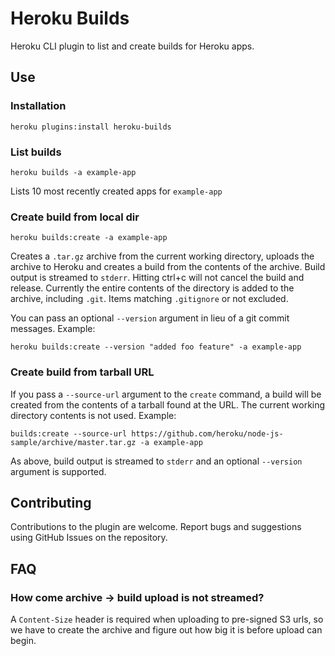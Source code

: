 # Heroku Builds

Heroku CLI plugin to list and create builds for Heroku apps.

## Use

### Installation

    heroku plugins:install heroku-builds

### List builds

    heroku builds -a example-app

Lists 10 most recently created apps for `example-app`

### Create build from local dir

    heroku builds:create -a example-app

Creates a `.tar.gz` archive from the current working directory, uploads the archive to Heroku and creates a build from the contents of the archive. Build output is streamed to `stderr`. Hitting ctrl+c will not cancel the build and release. Currently the entire contents of the directory is added to the archive, including `.git`. Items matching `.gitignore` or not excluded.

You can pass an optional `--version` argument in lieu of a git commit messages. Example:

    heroku builds:create --version "added foo feature" -a example-app

### Create build from tarball URL

If you pass a `--source-url` argument to the `create` command, a build will be created from the contents of a tarball found at the URL. The current working directory contents is not used. Example:

    builds:create --source-url https://github.com/heroku/node-js-sample/archive/master.tar.gz -a example-app

As above, build output is streamed to `stderr` and an optional `--version` argument is supported.

## Contributing

Contributions to the plugin are welcome. Report bugs and suggestions using GitHub Issues on the repository.

## FAQ

### How come archive -> build upload is not streamed?

A `Content-Size` header is required when uploading to pre-signed S3 urls, so we have to create the archive and figure out how big it is before upload can begin.
